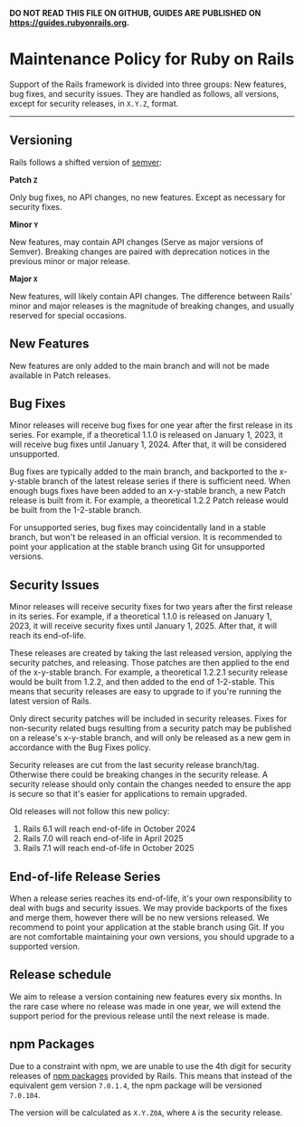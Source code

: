 **DO NOT READ THIS FILE ON GITHUB, GUIDES ARE PUBLISHED ON https://guides.rubyonrails.org.**

Maintenance Policy for Ruby on Rails
====================================

Support of the Rails framework is divided into three groups: New features, bug
fixes, and security issues. They are handled as
follows, all versions, except for security releases, in `X.Y.Z`, format.

--------------------------------------------------------------------------------

Versioning
------------

Rails follows a shifted version of [semver](https://semver.org/):

**Patch `Z`**

Only bug fixes, no API changes, no new features.
Except as necessary for security fixes.

**Minor `Y`**

New features, may contain API changes (Serve as major versions of Semver).
Breaking changes are paired with deprecation notices in the previous minor
or major release.

**Major `X`**

New features, will likely contain API changes. The difference between Rails'
minor and major releases is the magnitude of breaking changes, and usually
reserved for special occasions.

New Features
------------

New features are only added to the main branch and will not be made available
in Patch releases.

Bug Fixes
---------

Minor releases will receive bug fixes for one year after the first release in
its series. For example, if a theoretical 1.1.0 is released on January 1, 2023, it
will receive bug fixes until January 1, 2024. After that, it will be considered
unsupported.

Bug fixes are typically added to the main branch, and backported to the x-y-stable
branch of the latest release series if there is sufficient need. When enough bugs
fixes have been added to an x-y-stable branch, a new Patch release is built from it.
For example, a theoretical 1.2.2 Patch release would be built from the 1-2-stable branch.

For unsupported series, bug fixes may coincidentally land in a stable branch,
but won't be released in an official version. It is recommended to point your
application at the stable branch using Git for unsupported versions.

Security Issues
---------------

Minor releases will receive security fixes for two years after the first release in
its series. For example, if a theoretical 1.1.0 is released on January 1, 2023, it
will receive security fixes until January 1, 2025. After that, it will reach its
end-of-life.

These releases are created by taking the last released version, applying the
security patches, and releasing. Those patches are then applied to the end of
the x-y-stable branch. For example, a theoretical 1.2.2.1 security release would
be built from 1.2.2, and then added to the end of 1-2-stable. This means that
security releases are easy to upgrade to if you're running the latest version
of Rails.

Only direct security patches will be included in security releases. Fixes for
non-security related bugs resulting from a security patch may be published on a
release's x-y-stable branch, and will only be released as a new gem in
accordance with the Bug Fixes policy.

Security releases are cut from the last security release branch/tag. Otherwise
there could be breaking changes in the security release. A security release
should only contain the changes needed to ensure the app is secure so that it's
easier for applications to remain upgraded.

Old releases will not follow this new policy:

1. Rails 6.1 will reach end-of-life in October 2024
2. Rails 7.0 will reach end-of-life in April 2025
3. Rails 7.1 will reach end-of-life in October 2025

End-of-life Release Series
--------------------------

When a release series reaches its end-of-life, it's your own responsibility to
deal with bugs and security issues. We may provide backports of the fixes and
merge them, however there will be no new versions released. We
recommend to point your application at the stable branch using Git. If you are
not comfortable maintaining your own versions, you should upgrade to a supported
version.

Release schedule
----------------

We aim to release a version containing new features every six months. In the rare case where
no release was made in one year, we will extend the support period for the previous release
until the next release is made.

npm Packages
------------

Due to a constraint with npm, we are unable to use the 4th digit for security
releases of [npm packages][] provided by Rails. This means that instead of the
equivalent gem version `7.0.1.4`, the npm package will be versioned `7.0.104`.

The version will be calculated as `X.Y.Z0A`, where `A` is the security release.

[npm packages]: https://www.npmjs.com/org/rails

